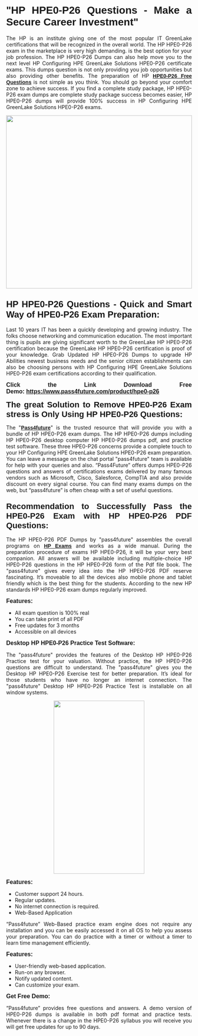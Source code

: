 
<h1 style="text-align: justify;"><span style="font-family:Tahoma,Geneva,sans-serif;"><strong>"HP HPE0-P26 Questions - Make a Secure Career Investment"</strong></span></h1>

<p style="text-align: justify;">The HP is an institute giving one of the most popular IT GreenLake certifications that will be recognized in the overall world. The HP HPE0-P26 exam in the marketplace is very high demanding. is the best option for your job profession. The HP HPE0-P26 Dumps can also help move you to the next level HP Configuring HPE GreenLake Solutions HPE0-P26 certificate exams. This dumps question is not only providing you job opportunities but also providing other benefits. The preparation of HP <span style="font-family:Tahoma,Geneva,sans-serif;"><strong><a href="https://www.pass4future.com/questions/hp/hpe0-p26">HPE0-P26 Free Questions</a></strong></span> is not simple as you think. You should go beyond your comfort zone to achieve success. If you find a complete study package, HP HPE0-P26 exam dumps are complete study package success becomes easier, HP HPE0-P26 dumps will provide 100% success in HP Configuring HPE GreenLake Solutions HPE0-P26 exams.</p>

<p style="text-align: justify;"><a href="https://www.pass4future.com/product/hpe0-p26"><img alt="" src="https://lh3.googleusercontent.com/pw/AM-JKLVhEO4I138wJzOepD3laGU-R1M7eT-OTYdow6pCESip26lSeaxxzS9BVWUKuzj1e3L_MoxCfVgBEvV8ODwl1LGzlZbt6HJm3NXXplPwnYiBfuYM_eQCcVVRMaAwHdsl3AhHOZS-up7mzwmd4i4EpEGq=w1112-h625-no?authuser=0" style="width: 100%; height: 470px;" /></a></p>

<h2 style="text-align: justify;"><span style="font-size:24px;"><strong><span style="font-family:Tahoma,Geneva,sans-serif;">HP HPE0-P26 Questions - Quick and Smart Way of HPE0-P26 Exam Preparation:</span></strong></span></h2>

<p style="text-align: justify;">Last 10 years IT has been a quickly developing and growing industry. The folks choose networking and communication education. The most important thing is pupils are giving significant worth to the GreenLake HP HPE0-P26 certification because the GreenLake HP HPE0-P26 certification is proof of your knowledge. Grab Updated HP HPE0-P26 Dumps to upgrade HP Abilities newest business needs and the senior citizen establishments can also be choosing persons with HP Configuring HPE GreenLake Solutions HPE0-P26 exam certifications according to their qualification.</p>

<p style="text-align: justify;"><strong><span style="font-family:Lucida Sans Unicode,Lucida Grande,sans-serif;"><span style="font-size:16px;">Click the Link Download Free Demo: <a href="https://www.pass4future.com/product/hpe0-p26">https://www.pass4future.com/product/hpe0-p26</a></span></span></strong></p>

<p style="text-align: justify;"><strong><span style="font-size:22px;"><span style="font-family:Tahoma,Geneva,sans-serif;">The great Solution to Remove HPE0-P26 Exam stress is Only Using HP HPE0-P26 Questions:</span></span></strong></p>

<p style="text-align: justify;">The "<span style="font-family:Lucida Sans Unicode,Lucida Grande,sans-serif;"><a href="https://www.pass4future.com/"><strong>Pass4future</strong></a></span>" is the trusted resource that will provide you with a bundle of HP HPE0-P26 exam dumps. The HP HPE0-P26 dumps including HP HPE0-P26 desktop computer HP HPE0-P26 dumps pdf, and practice test software. These three HPE0-P26 concerns provide a complete touch to your HP Configuring HPE GreenLake Solutions HPE0-P26 exam preparation. You can leave a message on the chat portal "pass4future" team is available for help with your queries and also. “Pass4Future” offers dumps HPE0-P26 questions and answers of certifications exams delivered by many famous vendors such as Microsoft, Cisco, Salesforce, CompTIA and also provide discount on every signal course. You can find many exams dumps on the web, but “pass4future” is often cheap with a set of useful questions.</p>

<h3 style="text-align: justify;"><span style="font-size:22px;"><strong><span style="font-family:Tahoma,Geneva,sans-serif;">Recommendation to Successfully Pass the HPE0-P26 Exam with HP HPE0-P26 PDF Questions:</span></strong></span></h3>

<p style="text-align: justify;">The HP HPE0-P26 PDF Dumps by "pass4future" assembles the overall programs on <span style="font-family:Lucida Sans Unicode,Lucida Grande,sans-serif;"><strong><a href="https://www.pass4future.com/hp">HP Exams</a></strong></span> and works as a wide manual. During the preparation procedure of exams HP HPE0-P26, it will be your very best companion. All answers will be available including multiple-choice HP HPE0-P26 questions in the HP HPE0-P26 form of the Pdf file book. The "pass4future" gives every idea into the HP HPE0-P26 PDF reserve fascinating. It’s moveable to all the devices also mobile phone and tablet friendly which is the best thing for the students. According to the new HP standards HP HPE0-P26 exam dumps regularly improved.</p>

<p style="text-align: justify;"><span style="font-family:Lucida Sans Unicode,Lucida Grande,sans-serif;"><span style="font-size:16px;"><strong>Features:</strong></span></span></p>

<ul>
	<li style="text-align: justify;">All exam question is 100% real</li>
	<li style="text-align: justify;">You can take print of all PDF</li>
	<li style="text-align: justify;">Free updates for 3 months </li>
	<li style="text-align: justify;">Accessible on all devices</li>
</ul>

<p style="text-align: justify;"><span style="font-family:Tahoma,Geneva,sans-serif;"><span style="font-size:16px;"><strong>Desktop HP HPE0-P26 Practice Test Software:</strong></span></span></p>

<p style="text-align: justify;">The "pass4future" provides the features of the Desktop HP HPE0-P26 Practice test for your valuation. Without practice, the HP HPE0-P26 questions are difficult to understand. The "pass4future" gives you the Desktop HP HPE0-P26 Exercise test for better preparation. It’s ideal for those students who have no longer an internet connection. The "pass4future" Desktop HP HPE0-P26 Practice Test is installable on all window systems.</p>

<p style="text-align: center;"><a href="https://www.pass4future.com/product/hpe0-p26"><img alt="" src="https://lh3.googleusercontent.com/pw/AM-JKLV3yUm3jiqqIo1xIsj1VJ_UeysYexQY-pRYO0rIFl3vg11QZioN-gzffpw2AfKqFynWuvoXOreWrWS0swpr4xmOSWfwII2jvatteuqrfxiWGFBSHPiZUCoi33jqeymK5dmu-0enyX6tayRCAMHw05jv=s625-no?authuser=0" style="width: 70%; height: 470px;" /></a></p>

<p style="text-align: justify;"><span style="font-size:16px;"><span style="font-family:Lucida Sans Unicode,Lucida Grande,sans-serif;"><strong>Features:</strong></span></span></p>

<ul>
	<li style="text-align: justify;">Customer support 24 hours. </li>
	<li style="text-align: justify;">Regular updates. </li>
	<li style="text-align: justify;">No internet connection is required.</li>
	<li style="text-align: justify;">Web-Based Application</li>
</ul>

<p style="text-align: justify;">“Pass4future” Web-Based practice exam engine does not require any installation and you can be easily accessed it on all OS to help you assess your preparation. You can do practice with a timer or without a timer to learn time management efficiently.</p>

<p style="text-align: justify;"><strong><span style="font-size:16px;"><span style="font-family:Lucida Sans Unicode,Lucida Grande,sans-serif;">Features:</span></span></strong></p>

<ul>
	<li style="text-align: justify;">User-friendly web-based application.</li>
	<li style="text-align: justify;">Run-on any browser. </li>
	<li style="text-align: justify;">Notify updated content.</li>
	<li style="text-align: justify;">Can customize your exam.</li>
</ul>

<p style="text-align: justify;"><span style="font-size:16px;"><span style="font-family:Lucida Sans Unicode,Lucida Grande,sans-serif;"><strong>Get Free Demo:</strong></span></span></p>

<p style="text-align: justify;">“Pass4future” provides free questions and answers. A demo version of HPE0-P26 dumps is available in both pdf format and practice tests. Whenever there is a change in the HPE0-P26 syllabus you will receive you will get free updates for up to 90 days. </p>
